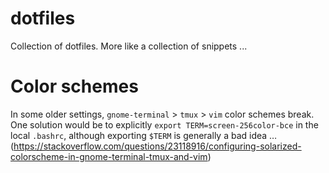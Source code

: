 # dotfiles
Collection of dotfiles. More like a collection of snippets ...

# Color schemes
In some older settings, `gnome-terminal` > `tmux` > `vim` color schemes break.
One solution would be to explicitly `export TERM=screen-256color-bce` in
the local `.bashrc`, although exporting `$TERM` is generally a bad idea …
(https://stackoverflow.com/questions/23118916/configuring-solarized-colorscheme-in-gnome-terminal-tmux-and-vim)

